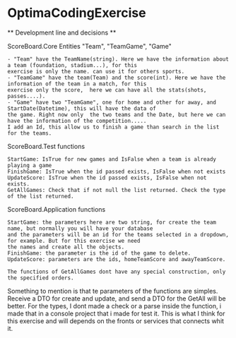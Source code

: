 # OptimaCodingExercise

** Development line and decisions **

ScoreBoard.Core
Entities "Team", "TeamGame", "Game"

	- "Team" have the TeamName(string). Here we have the information about a team (foundation, stadium...), for this 
	exercise is only the name. can use it for others sports.
	- "TeamGame" have the team(Team) and the score(int). Here we have the information of the team in a match, for this
	exercise only the score,  here we can have all the stats(shots, passes....).
	- "Game" have two "TeamGame", one for home and other for away, and StartDate(Datetime), this will have the data of 
	the game. Right now only  the two teams and the Date, but here we can have the information of the competition.....
	I add an Id, this allow us to finish a game than search in the list for the teams.	

ScoreBoard.Test functions
	
	StartGame: IsTrue for new games and IsFalse when a team is already playing a game
	FinishGame: IsTrue when the id passed exists, IsFalse when not exists
	UpdateScore: IsTrue when the id passed exists, IsFalse when not exists.
	GetAllGames: Check that if not null the list returned. Check the type of the list returned.
	
ScoreBoard.Application functions
	
	StartGame: the parameters here are two string, for create the team name, but normally you will have your database 
	and the parameters will be an id for the teams selected in a dropdown, for example. But for this exercise we need
	the names and create all the objects.
	FinishGame: the parameter is the id of the game to delete.
	UpdateScore: parameters are the ids, homeTeamScore and awayTeamScore.
	
	The functions of GetAllGames dont have any special construction, only the specified orders.


Something to mention is that te parameters of the functions are simples. Receive a DTO for create and update, and send a DTO for the GetAll will be better. For the types, I dont made a check or a parse inside the function, i made that in a console project that i made for test it. This is what I think for this exercise and will depends on the fronts or services that connects whit it.

	
